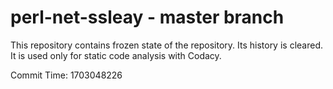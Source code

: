 # perl-net-ssleay - master branch

This repository contains frozen state of the repository.
Its history is cleared. It is used only for static code
analysis with Codacy.

Commit Time: 1703048226